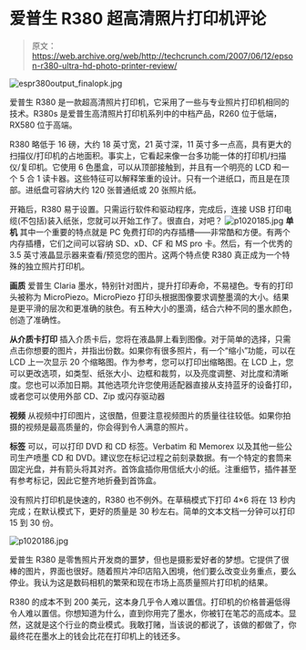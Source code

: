 # 爱普生 R380 超高清照片打印机评论

> 原文：<https://web.archive.org/web/http://techcrunch.com/2007/06/12/epson-r380-ultra-hd-photo-printer-review/>

![espr380output_finalopk.jpg](img/117adc7e1603191be48cb1ed5be378d9.png)

爱普生 R380 是一款超高清照片打印机，它采用了一些与专业照片打印机相同的技术。R380s 是爱普生高清照片打印机系列中的中档产品，R260 位于低端，RX580 位于高端。

R380 略低于 16 磅，大约 18 英寸宽，21 英寸深，11 英寸多一点高，具有更大的扫描仪/打印机的占地面积。事实上，它看起来像一台多功能一体的打印机/扫描仪/复印机。它使用 6 色墨盒，可以从顶部接触到，并且有一个明亮的 LCD 和一个 5 合 1 读卡器。这些特征可以解释笨重的设计。只有一个进纸口，而且是在顶部。进纸盘可容纳大约 120 张普通纸或 20 张照片纸。

开箱后，R380 易于设置。只需运行软件和驱动程序，完成后，连接 USB 打印电缆(不包括)装入纸张，您就可以开始工作了。很直白，对吧？
![p1020185.jpg](img/63e0da9552408454b054330f378c1273.png)
**单机**
其中一个重要的特点就是 PC 免费打印的内存插槽——非常酷和方便。有两个内存插槽，它们之间可以容纳 SD、xD、CF 和 MS pro 卡。然后，有一个优秀的 3.5 英寸液晶显示器来查看/预览您的图片。这两个特点使 R380 真正成为一个特殊的独立照片打印机。

**画质**
爱普生 Claria 墨水，特别针对图片，提升打印寿命，不易褪色。专有的打印头被称为 MicroPiezo。MicroPiezo 打印头根据图像要求调整墨滴的大小。结果是更平滑的层次和更准确的肤色。有五种大小的墨滴，结合六种不同的墨水颜色，创造了准确性。

**从介质卡打印**
插入介质卡后，您将在液晶屏上看到图像。对于简单的选择，只需点击你想要的图片，并指出份数。如果你有很多照片，有一个“缩小”功能，可以在 LCD 上一次显示 20 个缩略图。作为参考，您可以打印出缩略图。在 LCD 上，您可以更改选项，如类型、纸张大小、边框和裁剪，以及亮度调整、对比度和清晰度。您也可以添加日期。其他选项允许您使用适配器直接从支持蓝牙的设备打印，或者您可以使用外部 CD、Zip 或闪存驱动器

**视频**
从视频中打印图片，这很酷，但要注意视频图片的质量往往较低。如果你拍摄的视频是最高质量的，你会得到令人满意的照片。

**标签**
可以，可以打印 DVD 和 CD 标签。Verbatim 和 Memorex 以及其他一些公司生产喷墨 CD 和 DVD。建议您在标记过程之前刻录数据。有一个特定的套筒来固定光盘，并有箭头将其对齐。首饰盒插你用信纸大小的纸。注重细节，插件甚至有参考标记，因此它整齐地折叠到首饰盒。

没有照片打印机是快速的，R380 也不例外。在草稿模式下打印 4×6 将在 13 秒内完成；在默认模式下，更好的质量是 30 秒左右。简单的文本文档一分钟可以打印 15 到 30 份。

![p1020186.jpg](img/8156c838c067417d2c1dd1c6bc965bde.png)

爱普生 R380 是零售照片开发商的噩梦，但也是摄影爱好者的梦想。它提供了很棒的图片，界面也很好。随着照片冲印店陷入困境，他们要么改变业务重点，要么停业。我认为这是数码相机的繁荣和现在市场上高质量照片打印机的结果。

R380 的成本不到 200 美元，这本身几乎令人难以置信。打印机的价格普遍低得令人难以置信。你想知道为什么，直到你用完了墨水，你被钉在笔芯的高成本。显然，这就是这个行业的商业模式。我敢打赌，当该说的都说了，该做的都做了，你最终花在墨水上的钱会比花在打印机上的钱还多。